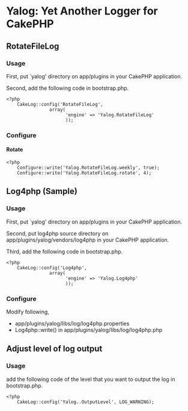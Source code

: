 # Yalog: Yet Another Logger for CakePHP #

## RotateFileLog ##

### Usage ###

First, put `yalog' directory on app/plugins in your CakePHP application.

Second, add the following code in bootstrap.php.

    <?php
        CakeLog::config('RotateFileLog',
                    array(
                          'engine' => 'Yalog.RotateFileLog'
                          ));

### Configure ###

#### Rotate ####

    <?php
        Configure::write('Yalog.RotateFileLog.weekly', true);
        Configure::write('Yalog.RotateFileLog.rotate', 4);

## Log4php (Sample) ##

### Usage ###

First, put `yalog' directory on app/plugins in your CakePHP application.

Second, put log4php source directory on app/plugins/yalog/vendors/log4php in your CakePHP application.

Third, add the following code in bootstrap.php.

    <?php
        CakeLog::config('Log4php',
                    array(
                          'engine' => 'Yalog.Log4php'
                          ));

### Configure ###

Modify following,

- app/plugins/yalog/libs/log/log4php.properties
- Log4php::write() in app/plugins/yalog/libs/log/log4php.php 
        
## Adjust level of log output ##

### Usage ###

add the following code of the level that you want to output the log in bootstrap.php.
        
    <?php
        CakeLog::config('Yalog..OutputLevel', LOG_WARNING);